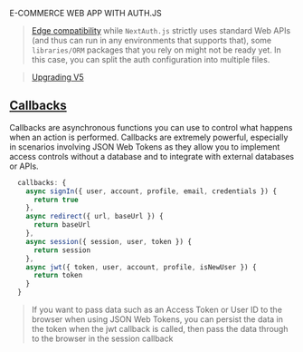 E-COMMERCE WEB APP WITH AUTH.JS

> [Edge compatibility](https://authjs.dev/guides/upgrade-to-v5?authentication-method=middleware)
> while `NextAuth.js` strictly uses standard Web APIs (and thus can run in any environments that supports that), some `libraries/ORM` packages that you rely on might not be ready yet. In this case, you can split the auth configuration into multiple files.

> [Upgrading V5](https://authjs.dev/guides/upgrade-to-v5?authentication-method=middleware#new-features)

## [Callbacks](https://authjs.dev/guides/basics/callbacks#:~:text=Callbacks%201%20Sign%20in%20callback%20Use%20the%20signIn,3%20JWT%20callback%20...%204%20Session%20callback%20)

Callbacks are asynchronous functions you can use to control what happens when an action is performed. Callbacks are extremely powerful, especially in scenarios involving JSON Web Tokens as they allow you to implement access controls without a database and to integrate with external databases or APIs.

```ts
  callbacks: {
    async signIn({ user, account, profile, email, credentials }) {
      return true
    },
    async redirect({ url, baseUrl }) {
      return baseUrl
    },
    async session({ session, user, token }) {
      return session
    },
    async jwt({ token, user, account, profile, isNewUser }) {
      return token
    }
  }
```

> If you want to pass data such as an Access Token or User ID to the browser when using JSON Web Tokens, you can persist the data in the token when the jwt callback is called, then pass the data through to the browser in the session callback
